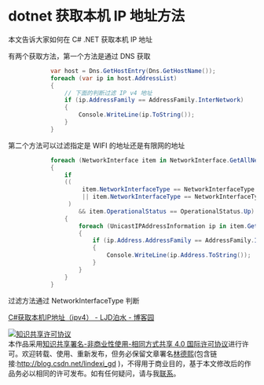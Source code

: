 
# dotnet 获取本机 IP 地址方法

本文告诉大家如何在 C# .NET 获取本机 IP 地址

<!--more-->


<!-- CreateTime:2019/9/9 15:56:33 -->

<!-- csdn -->

有两个获取方法，第一个方法是通过 DNS 获取

```csharp
            var host = Dns.GetHostEntry(Dns.GetHostName());
            foreach (var ip in host.AddressList)
            {
            	// 下面的判断过滤 IP v4 地址
                if (ip.AddressFamily == AddressFamily.InterNetwork)
                {
                    Console.WriteLine(ip.ToString());
                }
            }
```

第二个方法可以过滤指定是 WIFI 的地址还是有限网的地址

```csharp
            foreach (NetworkInterface item in NetworkInterface.GetAllNetworkInterfaces())
            {
                if
                ((
                     item.NetworkInterfaceType == NetworkInterfaceType.Ethernet // 有线网络
                     || item.NetworkInterfaceType == NetworkInterfaceType.Wireless80211 // 无线 wifi 网络
                 )
                    && item.OperationalStatus == OperationalStatus.Up)
                {
                    foreach (UnicastIPAddressInformation ip in item.GetIPProperties().UnicastAddresses)
                    {
                        if (ip.Address.AddressFamily == AddressFamily.InterNetwork)
                        {
                            Console.WriteLine(ip.Address.ToString());
                        }
                    }
                }
            }
```

过滤方法通过 NetworkInterfaceType 判断

[C#获取本机IP地址（ipv4） - LJD泊水 - 博客园](https://www.cnblogs.com/lijianda/p/6604651.html )






<a rel="license" href="http://creativecommons.org/licenses/by-nc-sa/4.0/"><img alt="知识共享许可协议" style="border-width:0" src="https://licensebuttons.net/l/by-nc-sa/4.0/88x31.png" /></a><br />本作品采用<a rel="license" href="http://creativecommons.org/licenses/by-nc-sa/4.0/">知识共享署名-非商业性使用-相同方式共享 4.0 国际许可协议</a>进行许可。欢迎转载、使用、重新发布，但务必保留文章署名[林德熙](http://blog.csdn.net/lindexi_gd)(包含链接:http://blog.csdn.net/lindexi_gd )，不得用于商业目的，基于本文修改后的作品务必以相同的许可发布。如有任何疑问，请与我[联系](mailto:lindexi_gd@163.com)。